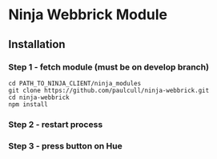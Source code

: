 Ninja Webbrick Module
===

## Installation
### Step 1 - fetch module (must be on develop branch)
```
cd PATH_TO_NINJA_CLIENT/ninja_modules
git clone https://github.com/paulcull/ninja-webbrick.git
cd ninja-webbrick
npm install
```

### Step 2 - restart process

### Step 3 - press button on Hue
